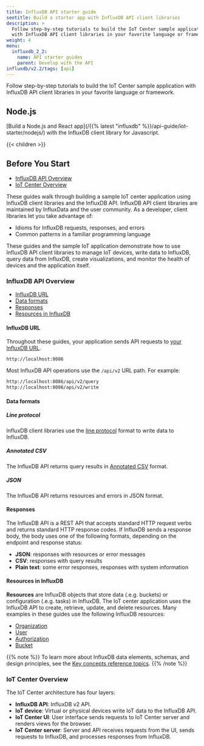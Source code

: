 ```yaml
---
title: InfluxDB API starter guide
seotitle: Build a starter app with InfluxDB API client libraries
description: >
  Follow step-by-step tutorials to build the IoT Center sample application
  with InfluxDB API client libraries in your favorite language or framework.
weight: 4
menu:
  influxdb_2_2:
    name: API starter guides
    parent: Develop with the API
influxdb/v2.2/tags: [api]
---
```


Follow step-by-step tutorials to build the IoT Center sample application
with InfluxDB API client libraries in your favorite language or framework.

## Node.js

[Build a Node.js and React app](/{{% latest "influxdb" %}}/api-guide/iot-starter/nodejs/)
with the InfluxDB client library for Javascript.

{{< children >}}

## Before You Start

- [InfluxDB API Overview](#influxdb-api-overview)
- [IoT Center Overview](#iot-center-overview)

These guides walk through building a sample IoT center application using 
InfluxDB client libraries and the InfluxDB API.
InfluxDB API client libraries are maintained by InfluxData and the user 
community. As a developer, client libraries let you take advantage of:
- Idioms for InfluxDB requests, responses, and errors
- Common patterns in a familiar programming language

These guides and the sample IoT application demonstrate how to use InfluxDB API 
client libraries to manage IoT devices, write data to InfluxDB, query data from 
InfluxDB, create visualizations, and monitor the health of devices and the 
application itself.


### InfluxDB API Overview

- [InfluxDB URL](#influxdb-url)
- [Data formats](#data-formats)
- [Responses](#responses)
- [Resources in InfluxDB](#resources-in-influxdb)

#### InfluxDB URL
Throughout these guides, your application sends API requests to [your InfluxDB URL](/influxdb/v2.2/reference/urls/).
```sh
http://localhost:8086
```

Most InfluxDB API operations use the `/api/v2` URL path. For example:
```sh
http://localhost:8086/api/v2/query
http://localhost:8086/api/v2/write
```

#### Data formats

##### Line protocol
InfluxDB client libraries use the [line protocol](/influxdb/v2.2/reference/syntax/line-protocol/) format to write data to InfluxDB.

##### Annotated CSV
The InfluxDB API returns query results in [Annotated CSV](/influxdb/v2.2/reference/syntax/annotated-csv/) format.

##### JSON
The InfluxDB API returns resources and errors in JSON format.

#### Responses
The InfluxDB API is a REST API that accepts standard HTTP request verbs
and returns standard HTTP response codes. If InfluxDB sends a response body, the body
uses one of the following formats, depending on the endpoint and response status:
- **JSON**: responses with resources or error messages
- **CSV**: responses with query results
- **Plain text**: some error responses, responses with system information

#### Resources in InfluxDB
**Resources** are InfluxDB objects that store data (.e.g. buckets) or configuration (.e.g. tasks) in InfluxDB.
The IoT center application uses the InfluxDB API to create, retrieve, update, and delete resources.
Many examples in these guides use the following InfluxDB resources:
- [Organization](/influxdb/v2.2/reference/glossary/#organization)
- [User](/influxdb/v2.2/reference/glossary/#user)
- [Authorization](/influxdb/v2.2/reference/glossary/#authorization)
- [Bucket](/influxdb/v2.2/reference/glossary/#bucket)

{{% note %}}
To learn more about InfluxDB data elements, schemas, and design principles, see the
[Key concepts reference topics](influxdb/v2.1/reference/key-concepts/).
{{% /note %}}


### IoT Center Overview

The IoT Center architecture has four layers:

- **InfluxDB API**: InfluxDB v2 API.
- **IoT device**: Virtual or physical devices write IoT data to the InfluxDB API.
- **IoT Center UI**: User interface sends requests to IoT Center server and renders views for the browser.
- **IoT Center server**: Server and API receives requests from the UI, sends requests to InfluxDB,
  and processes responses from InfluxDB.